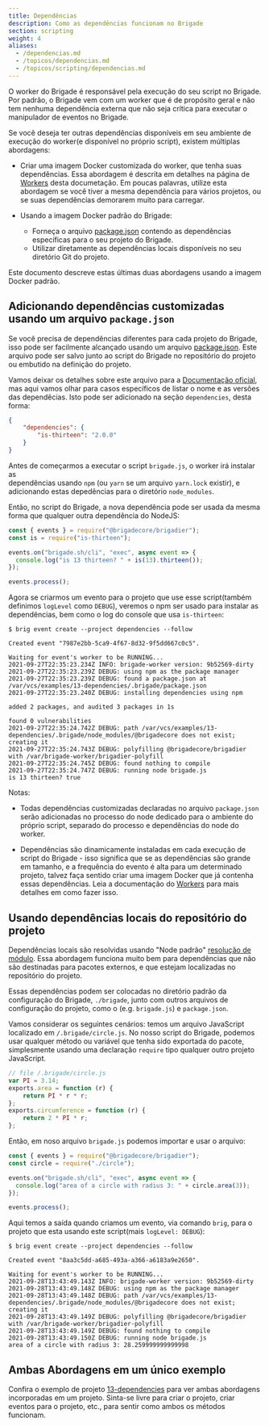 ```yaml
---
title: Dependências
description: Como as dependências funcionam no Brigade
section: scripting
weight: 4
aliases:
  - /dependencias.md
  - /topicos/dependencias.md
  - /topicos/scripting/dependencias.md
---
```


O worker do Brigade é responsável pela execução do seu script no Brigade. Por
padrão, o Brigade vem com um worker que é de propósito geral e não tem nenhuma
dependência externa que não seja crítica para executar o manipulador de eventos
no Brigade.

Se você deseja ter outras dependências disponíveis em seu ambiente de execução
do worker(e disponível no próprio script), existem múltiplas abordagens:

- Criar uma imagem Docker customizada do worker, que tenha suas dependências. Essa
  abordagem é descrita em detalhes na página de [Workers] desta documetação. Em poucas
  palavras, utilize esta abordagem se você tiver a mesma dependência para vários
  projetos, ou se suas dependências demorarem muito para carregar.

- Usando a imagem Docker padrão do Brigade:
  - Forneça o arquivo [package.json] contendo as dependências específicas para o seu
    projeto do Brigade.
  - Utilizar diretamente as dependências locais disponíveis no seu diretório Git do
    projeto.

Este documento descreve estas últimas duas abordagens usando a imagem Docker padrão.

[Workers]: /topicos/scripting/workers

## Adicionando dependências customizadas usando um arquivo `package.json`

Se você precisa de dependências diferentes para cada projeto do Brigade, isso
pode ser facilmente alcançado usando um arquivo [package.json]. Este arquivo
pode ser salvo junto ao script do Brigade no repositório do projeto ou
embutido na definição do projeto.

Vamos deixar os detalhes sobre este arquivo para a [Documentação oficial][package.json],
mas aqui vamos olhar para casos específicos de listar o nome e as versões das dependêcias.
Isto pode ser adicionado na seção `dependencies`, desta forma:

```json
{
    "dependencies": {
        "is-thirteen": "2.0.0"
    }
}
```

Antes de começarmos a executar o script `brigade.js`, o worker irá instalar as  
dependências usando `npm` (ou `yarn` se um arquivo `yarn.lock` existir), e adicionando
estas depedências para o diretório `node_modules`.

Então, no script do Brigade, a nova dependência pode ser usada da mesma forma que
qualquer outra dependência do NodeJS:

```javascript
const { events } = require("@brigadecore/brigadier");
const is = require("is-thirteen");

events.on("brigade.sh/cli", "exec", async event => {
  console.log("is 13 thirteen? " + is(13).thirteen());
});

events.process();
```

Agora se criarmos um evento para o projeto que use esse script(também definimos
`logLevel` como `DEBUG`), veremos o npm ser usado para instalar as dependências,
bem como o log do console que usa `is-thirteen`:

```
$ brig event create --project dependencies --follow

Created event "7987e2bb-5ca9-4f67-8d32-9f5dd667c0c5".

Waiting for event's worker to be RUNNING...
2021-09-27T22:35:23.234Z INFO: brigade-worker version: 9b52569-dirty
2021-09-27T22:35:23.239Z DEBUG: using npm as the package manager
2021-09-27T22:35:23.239Z DEBUG: found a package.json at /var/vcs/examples/13-dependencies/.brigade/package.json
2021-09-27T22:35:23.240Z DEBUG: installing dependencies using npm

added 2 packages, and audited 3 packages in 1s

found 0 vulnerabilities
2021-09-27T22:35:24.742Z DEBUG: path /var/vcs/examples/13-dependencies/.brigade/node_modules/@brigadecore does not exist; creating it
2021-09-27T22:35:24.743Z DEBUG: polyfilling @brigadecore/brigadier with /var/brigade-worker/brigadier-polyfill
2021-09-27T22:35:24.745Z DEBUG: found nothing to compile
2021-09-27T22:35:24.747Z DEBUG: running node brigade.js
is 13 thirteen? true
```

Notas:

- Todas dependências customizadas declaradas no arquivo `package.json` serão adicionadas
  no processo do node dedicado para o ambiente do próprio script, separado do processo
  e dependências do node do worker.

- Dependências são dinamicamente instaladas em cada execução de script do Brigade -
  isso significa que se as dependências são grande em tamanho, e a frequência do
  evento é alta para um determinado projeto, talvez faça sentido criar uma imagem
  Docker que já contenha essas dependências. Leia a documentação do [Workers] para
  mais detalhes em como fazer isso.

[package.json]: https://docs.npmjs.com/cli/v7/configuring-npm/package-json
[Workers]: /topicos/scripting/workers

## Usando dependências locais do repositório do projeto

Dependências locais são resolvidas usando "Node padrão" [resolução de módulo]. Essa
abordagem funciona muito bem para dependências que não são destinadas para pacotes
externos, e que estejam localizadas no repositório do projeto.

Essas dependências podem ser colocadas no diretório padrão da configuração do Brigade,
`./brigade`, junto com outros arquivos de configuração do projeto, como o (e.g. `brigade.js`)
e `package.json`.

Vamos considerar os seguintes cenários: temos um arquivo JavaScript localizado em
`/.brigade/circle.js`. No nosso script do Brigade, podemos usar qualquer método ou
variável que tenha sido exportada do pacote, simplesmente usando uma declaração
`require` tipo qualquer outro projeto JavaScript.

```javascript
// file /.brigade/circle.js
var PI = 3.14;
exports.area = function (r) {
    return PI * r * r;
};
exports.circumference = function (r) {
    return 2 * PI * r;
};
```

Então, em noso arquivo `brigade.js` podemos importar e usar o arquivo:

```javascript
const { events } = require("@brigadecore/brigadier");
const circle = require("./circle");

events.on("brigade.sh/cli", "exec", async event => {
  console.log("area of a circle with radius 3: " + circle.area(3));
});

events.process();
```

Aqui temos a saída quando criamos um evento, via comando `brig`, para o projeto que
esta usando este script(mais `logLevel: DEBUG`):

```plain
$ brig event create --project dependencies --follow

Created event "8aa3c5dd-a685-493a-a366-a6183a9e2650".

Waiting for event's worker to be RUNNING...
2021-09-28T13:43:49.143Z INFO: brigade-worker version: 9b52569-dirty
2021-09-28T13:43:49.148Z DEBUG: using npm as the package manager
2021-09-28T13:43:49.148Z DEBUG: path /var/vcs/examples/13-dependencies/.brigade/node_modules/@brigadecore does not exist; creating it
2021-09-28T13:43:49.149Z DEBUG: polyfilling @brigadecore/brigadier with /var/brigade-worker/brigadier-polyfill
2021-09-28T13:43:49.149Z DEBUG: found nothing to compile
2021-09-28T13:43:49.150Z DEBUG: running node brigade.js
area of a circle with radius 3: 28.259999999999998
```

[resolução de módulo]: https://nodejs.org/api/modules.html#modules_all_together

## Ambas Abordagens em um único exemplo

Confira o exemplo de projeto [13-dependencies] para ver ambas abordagens incorporadas
em um projeto. Sinta-se livre para criar o projeto, criar eventos para o projeto, etc.,
para sentir como ambos os métodos funcionam.

[13-dependencies]: https://github.com/brigadecore/brigade/tree/main/examples/13-dependencies